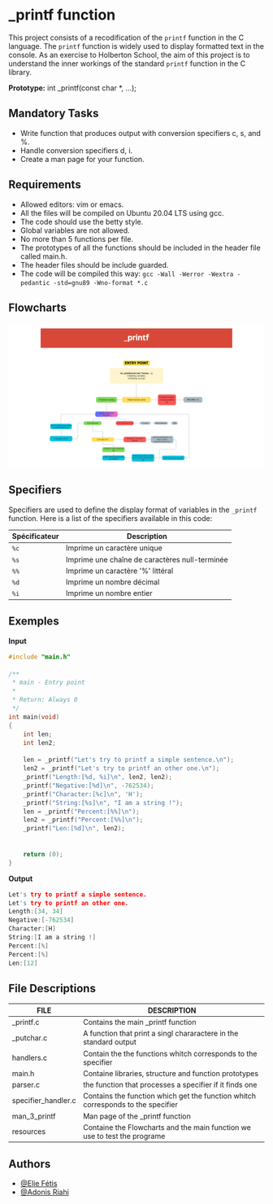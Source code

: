 
# _printf function

This project consists of a recodification of the `printf` function in the C language. The `printf` function is widely used to display formatted text in the console. As an exercise to Holberton School, the aim of this project is to understand the inner workings of the standard `printf` function in the C library.

**Prototype:** int _printf(const char *, ...);

## Mandatory Tasks

- Write function that produces output with conversion specifiers c, s, and %.
- Handle conversion specifiers d, i.
- Create a man page for your function.


## Requirements

- Allowed editors: vim or emacs.
- All the files will be compiled on Ubuntu 20.04 LTS using gcc.
- The code should use the betty style.
- Global variables are not allowed.
- No more than 5 functions per file.
- The prototypes of all the functions should be included in the header file called main.h.
- The header files should be include guarded.
- The code will be compiled this way: ```gcc -Wall -Werror -Wextra -pedantic -std=gnu89 -Wno-format *.c```


## Flowcharts

![Flowcharts](https://raw.githubusercontent.com/JustGodWork/holbertonschool-printf/main/flowchart.png)

## Specifiers

Specifiers are used to define the display format of variables in the `_printf` function. Here is a list of the specifiers available in this code:

| Spécificateur | Description                           |
| ------------- | ------------------------------------- |
| `%c`          | Imprime un caractère unique           |
| `%s`          | Imprime une chaîne de caractères null-terminée |
| `%%`          | Imprime un caractère '%' littéral     |
| `%d`          | Imprime un nombre décimal             |
| `%i`          | Imprime un nombre entier              |


## Exemples
**Input**
```c
#include "main.h"

/**
 * main - Entry point
 *
 * Return: Always 0
 */
int main(void)
{
    int len;
    int len2;

    len = _printf("Let's try to printf a simple sentence.\n");
    len2 = _printf("Let's try to printf an other one.\n");
    _printf("Length:[%d, %i]\n", len2, len2);
    _printf("Negative:[%d]\n", -762534);
    _printf("Character:[%c]\n", 'H');
    _printf("String:[%s]\n", "I am a string !");
    len = _printf("Percent:[%%]\n");
    len2 = _printf("Percent:[%%]\n");
    _printf("Len:[%d]\n", len2);


    return (0);
}
```
**Output**
```c
Let's try to printf a simple sentence.
Let's try to printf an other one.
Length:[34, 34]
Negative:[-762534]
Character:[H]
String:[I am a string !]
Percent:[%]
Percent:[%]
Len:[12]
```

## File Descriptions

| FILE | DESCRIPTION |
| --------- | --------- |
| _printf.c| Contains the main _printf function |
| _putchar.c | A function that print a singl chararactere in the standard output |
| handlers.c | Contain the the functions whitch corresponds to the specifier |
| main.h| Containe libraries, structure and function prototypes |
| parser.c | the function that processes a specifier if it finds one |
| specifier_handler.c | Contains the function which get the function whitch corresponds to the specifier |
| man_3_printf | Man page of the _printf function|
| resources | Containe the Flowcharts and the main function we use to test the programe|

## Authors

- [@Elie Fétis](https://github.com/JustGodWork)
- [@Adonis Riahi](https://github.com/Adolberton)

